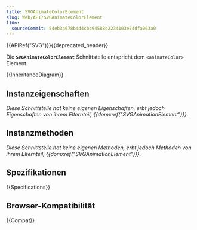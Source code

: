 ```yaml
---
title: SVGAnimateColorElement
slug: Web/API/SVGAnimateColorElement
l10n:
  sourceCommit: 54eb3a678b4d4cbc94588d2234103e74dfa063a0
---
```


{{APIRef("SVG")}}{{deprecated_header}}

Die **`SVGAnimateColorElement`** Schnittstelle entspricht dem `<animateColor>` Element.

{{InheritanceDiagram}}

## Instanzeigenschaften

_Diese Schnittstelle hat keine eigenen Eigenschaften, erbt jedoch Eigenschaften von ihrem Elternteil, {{domxref("SVGAnimationElement")}}._

## Instanzmethoden

_Diese Schnittstelle hat keine eigenen Methoden, erbt jedoch Methoden von ihrem Elternteil, {{domxref("SVGAnimationElement")}}._

## Spezifikationen

{{Specifications}}

## Browser-Kompatibilität

{{Compat}}
